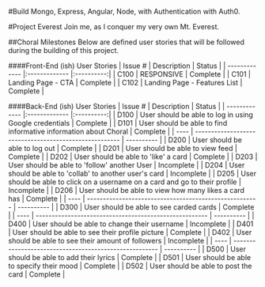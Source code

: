 #Build
Mongo, Express, Angular, Node, with Authentication with Auth0.

#Project Everest
Join me, as I conquer my very own Mt. Everest.

##Choral Milestones
Below are defined user stories that will be followed during the building of this project.

####Front-End (ish) User Stories
| Issue #       | Description   					| Status     |
| ------------- |:------------- 					|:----------:|
| C100          | RESPONSIVE						| Complete	 |
| C101          | Landing Page - CTA				| Complete	 |
| C102          | Landing Page - Features List  	| Complete	 |

####Back-End (ish) User Stories
| Issue #       | Description   										 				| Status     |
| ------------- |:------------- 										 				|:----------:|
| D100          | User should be able to log in using Google credentials 				| Complete |
| D101          | User should be able to find informative information about Choral   	| Complete |
| ----          | ------------------------------------------------------				| ---------- |
| D200          | User should be able to log out      								   	| Complete |
| D201          | User should be able to view feed										| Complete |
| D202          | User should be able to 'like' a card								   	| Complete |
| D203          | User should be able to 'follow' another User							| Incomplete |
| D204          | User should be able to 'collab' to another user's card			   	| Incomplete |
| D205          | User should be able to click on a username on a card and go to their profile				| Incomplete |
| D206          | User should be able to view how many likes a card has				  	| Complete |
| ----          | ------------------------------------------------------				| ---------- |
| D300          | User should be able to see carded cards     						   	| Complete |
| ----          | ------------------------------------------------------				| ---------- |
| D400          | User should be able to change their username							| Incomplete |
| D401          | User should be able to see their profile picture					   	| Complete |
| D402          | User should be able to see their amount of followers					| Incomplete |
| ----          | ------------------------------------------------------				| ---------- |
| D500          | User should be able to add their lyrics								| Complete   |
| D501          | User should be able to specify their mood							   	| Complete   |
| D502          | User should be able to post the card								  	| Complete   |
